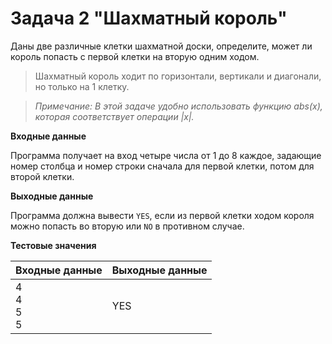 # Задача 2 "Шахматный король"

Даны две различные клетки шахматной доски, определите, может ли король попасть с первой клетки на вторую одним ходом.
> Шахматный король ходит по горизонтали, вертикали и диагонали, но только на 1 клетку.

> *Примечание: В этой задаче удобно использовать функцию abs(x), которая соответствует операции |x|.*

**Входные данные**

Программа получает на вход четыре числа от 1 до 8 каждое, 
задающие номер столбца и номер строки сначала для первой клетки, потом для второй клетки.

**Выходные данные**

Программа должна вывести `YES`, если из первой клетки ходом короля можно попасть во вторую или `NO` в противном случае.

**Тестовые значения**
<table class="docutils align-default">
    <thead>
        <tr class="row-odd">
            <th class="head">Входные данные</th>
            <th class="head">Выходные данные</th>
        </tr>
    </thead>
    <tbody>
        <tr class="row-even"><td>4<br>4<br>5<br>5</td><td>YES</td></tr>
    </tbody>
</table>